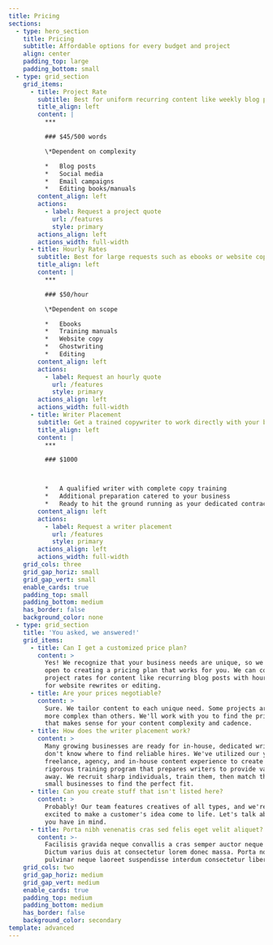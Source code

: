 ```yaml
---
title: Pricing
sections:
  - type: hero_section
    title: Pricing
    subtitle: Affordable options for every budget and project
    align: center
    padding_top: large
    padding_bottom: small
  - type: grid_section
    grid_items:
      - title: Project Rate
        subtitle: Best for uniform recurring content like weekly blog posts
        title_align: left
        content: |
          ***

          ### $45/500 words

          \*Dependent on complexity

          *   Blog posts
          *   Social media
          *   Email campaigns
          *   Editing books/manuals
        content_align: left
        actions:
          - label: Request a project quote
            url: /features
            style: primary
        actions_align: left
        actions_width: full-width
      - title: Hourly Rates
        subtitle: Best for large requests such as ebooks or website copy
        title_align: left
        content: |
          ***

          ### $50/hour

          \*Dependent on scope

          *   Ebooks
          *   Training manuals
          *   Website copy
          *   Ghostwriting
          *   Editing
        content_align: left
        actions:
          - label: Request an hourly quote
            url: /features
            style: primary
        actions_align: left
        actions_width: full-width
      - title: Writer Placement
        subtitle: Get a trained copywriter to work directly with your business
        title_align: left
        content: |
          ***

          ### $1000



          *   A qualified writer with complete copy training
          *   Additional preparation catered to your business
          *   Ready to hit the ground running as your dedicated contract writer
        content_align: left
        actions:
          - label: Request a writer placement
            url: /features
            style: primary
        actions_align: left
        actions_width: full-width
    grid_cols: three
    grid_gap_horiz: small
    grid_gap_vert: small
    enable_cards: true
    padding_top: small
    padding_bottom: medium
    has_border: false
    background_color: none
  - type: grid_section
    title: 'You asked, we answered!'
    grid_items:
      - title: Can I get a customized price plan?
        content: >
          Yes! We recognize that your business needs are unique, so we're always
          open to creating a pricing plan that works for you. We can combine
          project rates for content like recurring blog posts with hourly rates
          for website rewrites or editing. 
      - title: Are your prices negotiable?
        content: >
          Sure. We tailor content to each unique need. Some projects are simply
          more complex than others. We'll work with you to find the price point
          that makes sense for your content complexity and cadence. 
      - title: How does the writer placement work?
        content: >
          Many growing businesses are ready for in-house, dedicated writing, but
          don't know where to find reliable hires. We've utilized our years of
          freelance, agency, and in-house content experience to create a
          rigorous training program that prepares writers to provide value right
          away. We recruit sharp individuals, train them, then match them with
          small businesses to find the perfect fit. 
      - title: Can you create stuff that isn't listed here?
        content: >
          Probably! Our team features creatives of all types, and we're always
          excited to make a customer's idea come to life. Let's talk about what
          you have in mind. 
      - title: Porta nibh venenatis cras sed felis eget velit aliquet?
        content: >-
          Facilisis gravida neque convallis a cras semper auctor neque vitae.
          Dictum varius duis at consectetur lorem donec massa. Porta non
          pulvinar neque laoreet suspendisse interdum consectetur libero.
    grid_cols: two
    grid_gap_horiz: medium
    grid_gap_vert: medium
    enable_cards: true
    padding_top: medium
    padding_bottom: medium
    has_border: false
    background_color: secondary
template: advanced
---
```


